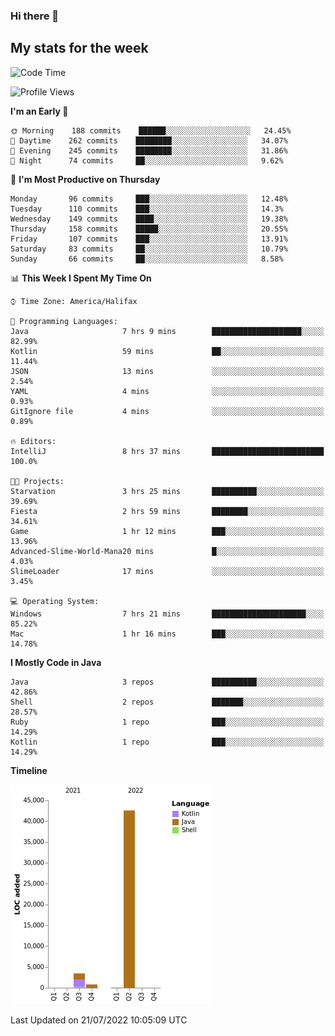 ### Hi there 👋

## My stats for the week
<!--START_SECTION:waka-->
![Code Time](http://img.shields.io/badge/Code%20Time-321%20hrs%2054%20mins-blue)

![Profile Views](http://img.shields.io/badge/Profile%20Views-0-blue)

**I'm an Early 🐤** 

```text
🌞 Morning    188 commits    ██████░░░░░░░░░░░░░░░░░░░   24.45% 
🌆 Daytime    262 commits    ████████░░░░░░░░░░░░░░░░░   34.07% 
🌃 Evening    245 commits    ████████░░░░░░░░░░░░░░░░░   31.86% 
🌙 Night      74 commits     ██░░░░░░░░░░░░░░░░░░░░░░░   9.62%

```
📅 **I'm Most Productive on Thursday** 

```text
Monday       96 commits     ███░░░░░░░░░░░░░░░░░░░░░░   12.48% 
Tuesday      110 commits    ███░░░░░░░░░░░░░░░░░░░░░░   14.3% 
Wednesday    149 commits    ████░░░░░░░░░░░░░░░░░░░░░   19.38% 
Thursday     158 commits    █████░░░░░░░░░░░░░░░░░░░░   20.55% 
Friday       107 commits    ███░░░░░░░░░░░░░░░░░░░░░░   13.91% 
Saturday     83 commits     ██░░░░░░░░░░░░░░░░░░░░░░░   10.79% 
Sunday       66 commits     ██░░░░░░░░░░░░░░░░░░░░░░░   8.58%

```


📊 **This Week I Spent My Time On** 

```text
⌚︎ Time Zone: America/Halifax

💬 Programming Languages: 
Java                     7 hrs 9 mins        ████████████████████░░░░░   82.99% 
Kotlin                   59 mins             ██░░░░░░░░░░░░░░░░░░░░░░░   11.44% 
JSON                     13 mins             ░░░░░░░░░░░░░░░░░░░░░░░░░   2.54% 
YAML                     4 mins              ░░░░░░░░░░░░░░░░░░░░░░░░░   0.93% 
GitIgnore file           4 mins              ░░░░░░░░░░░░░░░░░░░░░░░░░   0.89%

🔥 Editors: 
IntelliJ                 8 hrs 37 mins       █████████████████████████   100.0%

🐱‍💻 Projects: 
Starvation               3 hrs 25 mins       ██████████░░░░░░░░░░░░░░░   39.69% 
Fiesta                   2 hrs 59 mins       ████████░░░░░░░░░░░░░░░░░   34.61% 
Game                     1 hr 12 mins        ███░░░░░░░░░░░░░░░░░░░░░░   13.96% 
Advanced-Slime-World-Mana20 mins             █░░░░░░░░░░░░░░░░░░░░░░░░   4.03% 
SlimeLoader              17 mins             ░░░░░░░░░░░░░░░░░░░░░░░░░   3.45%

💻 Operating System: 
Windows                  7 hrs 21 mins       █████████████████████░░░░   85.22% 
Mac                      1 hr 16 mins        ███░░░░░░░░░░░░░░░░░░░░░░   14.78%

```

**I Mostly Code in Java** 

```text
Java                     3 repos             ██████████░░░░░░░░░░░░░░░   42.86% 
Shell                    2 repos             ███████░░░░░░░░░░░░░░░░░░   28.57% 
Ruby                     1 repo              ███░░░░░░░░░░░░░░░░░░░░░░   14.29% 
Kotlin                   1 repo              ███░░░░░░░░░░░░░░░░░░░░░░   14.29%

```


**Timeline**

![Chart not found](https://raw.githubusercontent.com/lyndseyy/lyndseyy/main/charts/bar_graph.png) 


 Last Updated on 21/07/2022 10:05:09 UTC
<!--END_SECTION:waka-->